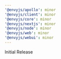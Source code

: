 ```yaml
---
'@envyjs/apollo': minor
'@envyjs/client': minor
'@envyjs/core': minor
'@envyjs/nextjs': minor
'@envyjs/node': minor
'@envyjs/web': minor
'@envyjs/webui': minor
---
```


Initial Release
